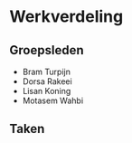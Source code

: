 # Werkverdeling

## Groepsleden
- Bram Turpijn
- Dorsa Rakeei
- Lisan Koning
- Motasem Wahbi

## Taken